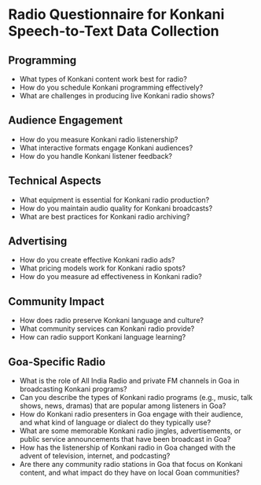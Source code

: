 # Radio Questionnaire for Konkani Speech-to-Text Data Collection

## Programming
- What types of Konkani content work best for radio?
- How do you schedule Konkani programming effectively?
- What are challenges in producing live Konkani radio shows?

## Audience Engagement
- How do you measure Konkani radio listenership?
- What interactive formats engage Konkani audiences?
- How do you handle Konkani listener feedback?

## Technical Aspects
- What equipment is essential for Konkani radio production?
- How do you maintain audio quality for Konkani broadcasts?
- What are best practices for Konkani radio archiving?

## Advertising
- How do you create effective Konkani radio ads?
- What pricing models work for Konkani radio spots?
- How do you measure ad effectiveness in Konkani radio?

## Community Impact
- How does radio preserve Konkani language and culture?
- What community services can Konkani radio provide?
- How can radio support Konkani language learning?

## Goa-Specific Radio
- What is the role of All India Radio and private FM channels in Goa in broadcasting Konkani programs?
- Can you describe the types of Konkani radio programs (e.g., music, talk shows, news, dramas) that are popular among listeners in Goa?
- How do Konkani radio presenters in Goa engage with their audience, and what kind of language or dialect do they typically use?
- What are some memorable Konkani radio jingles, advertisements, or public service announcements that have been broadcast in Goa?
- How has the listenership of Konkani radio in Goa changed with the advent of television, internet, and podcasting?
- Are there any community radio stations in Goa that focus on Konkani content, and what impact do they have on local Goan communities?

